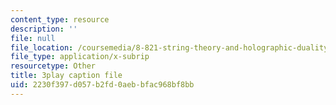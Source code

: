```yaml
---
content_type: resource
description: ''
file: null
file_location: /coursemedia/8-821-string-theory-and-holographic-duality-fall-2014/2230f397d057b2fd0aebbfac968bf8bb_iPWIqjYkVns.srt
file_type: application/x-subrip
resourcetype: Other
title: 3play caption file
uid: 2230f397-d057-b2fd-0aeb-bfac968bf8bb
---
```

